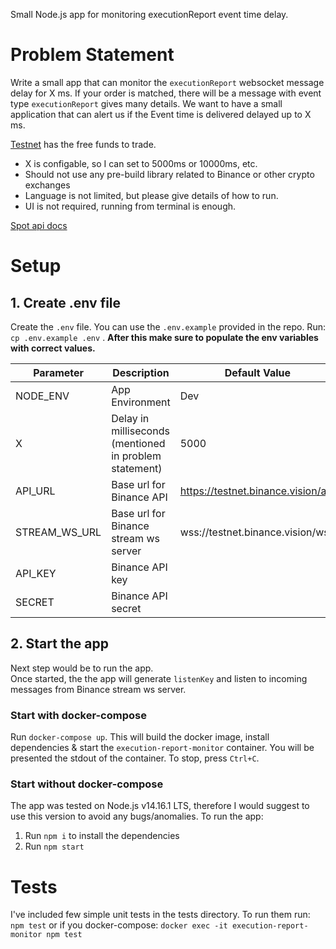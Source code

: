 Small Node.js app for monitoring executionReport event time delay.

# Problem Statement
Write a small app that can monitor the `executionReport` websocket message delay for X ms. If your order is matched, there will be a message with event type `executionReport` gives many details. We want to have a small application that can alert us if the Event time is delivered delayed up to X ms.

[Testnet](https://testnet.binance.vision/) has the free funds to trade.

* X is configable, so I can set to 5000ms or 10000ms, etc.
* Should not use any pre-build library related to Binance or other crypto exchanges
* Language is not limited, but please give details of how to run.
* UI is not required, running from terminal is enough.

[Spot api docs](https://github.com/binance/binance-spot-api-docs)

# Setup
## 1. Create .env file
Create the `.env` file. You can use the `.env.example` provided in the repo. Run: `cp .env.example .env` . **After this make sure to populate the env variables with correct values.**

| Parameter | Description | Default Value|
| --- | --- | --- |
| NODE_ENV | App Environment | Dev |
| X | Delay in milliseconds (mentioned in problem statement) | 5000 |
| API_URL | Base url for Binance API | https://testnet.binance.vision/api |
| STREAM_WS_URL | Base url for Binance stream ws server | wss://testnet.binance.vision/ws |
| API_KEY | Binance API key | |
| SECRET | Binance API secret | |


## 2. Start the app
Next step would be to run the app.  
Once started, the the app will generate `listenKey` and listen to incoming messages from Binance stream ws server.

### Start with docker-compose
Run `docker-compose up`. This will build the docker image, install dependencies & start the `execution-report-monitor` container. You will be presented the stdout of the container. To stop, press `Ctrl+C`.

### Start without docker-compose
The app was tested on Node.js v14.16.1 LTS, therefore I would suggest to use this version to avoid any bugs/anomalies.
To run the app:
1. Run `npm i` to install the dependencies
2. Run `npm start`

# Tests
I've included few simple unit tests in the tests directory. To run them run: `npm test` or if you docker-compose: `docker exec -it execution-report-monitor npm test`